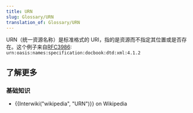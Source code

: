 ```yaml
---
title: URN
slug: Glossary/URN
translation_of: Glossary/URN
---
```

<p>URN（统一资源名称）是标准格式的 URI，指的是资源而不指定其位置或是否存在。这个例子来自<a href="https://www.ietf.org/rfc/rfc3986.txt">RFC3986</a>: <code> urn:oasis:names:specification:docbook:dtd:xml:4.1.2</code></p>

<h2 id="了解更多">了解更多</h2>

<h3 id="基础知识">基础知识</h3>

<ul>
 <li>{{Interwiki("wikipedia", "URN")}} on Wikipedia</li>
</ul>
